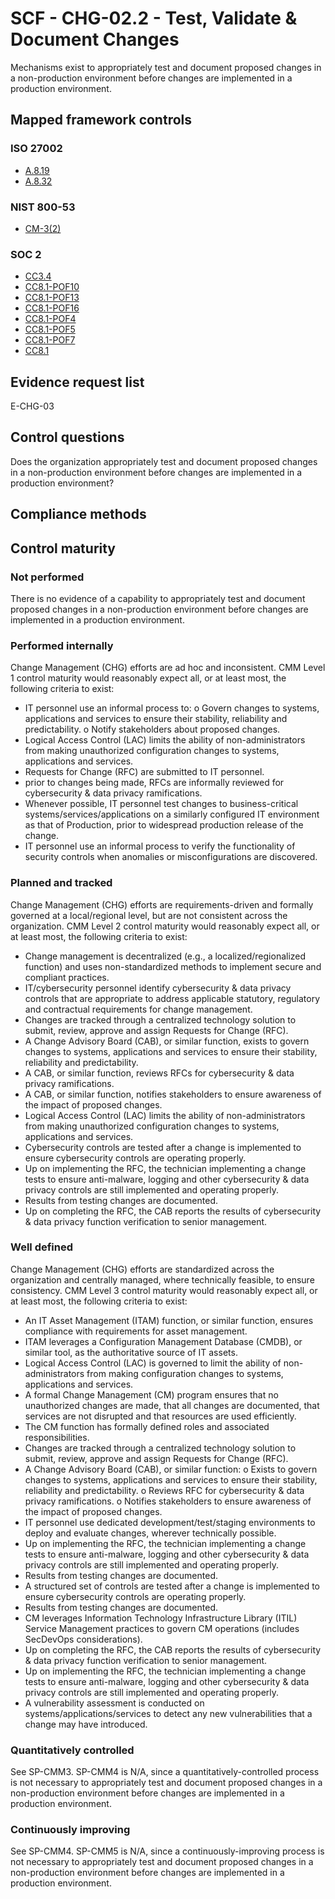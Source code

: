 # SCF - CHG-02.2 - Test, Validate & Document Changes
Mechanisms exist to appropriately test and document proposed changes in a non-production environment before changes are implemented in a production environment.
## Mapped framework controls
### ISO 27002
- [A.8.19](../iso27002/a-8.md#a819)
- [A.8.32](../iso27002/a-8.md#a832)

### NIST 800-53
- [CM-3(2)](../nist80053/cm-3-2.md)

### SOC 2
- [CC3.4](../soc2/cc34.md)
- [CC8.1-POF10](../soc2/cc81-pof10.md)
- [CC8.1-POF13](../soc2/cc81-pof13.md)
- [CC8.1-POF16](../soc2/cc81-pof16.md)
- [CC8.1-POF4](../soc2/cc81-pof4.md)
- [CC8.1-POF5](../soc2/cc81-pof5.md)
- [CC8.1-POF7](../soc2/cc81-pof7.md)
- [CC8.1](../soc2/cc81.md)

## Evidence request list
E-CHG-03

## Control questions
Does the organization appropriately test and document proposed changes in a non-production environment before changes are implemented in a production environment?

## Compliance methods


## Control maturity
### Not performed
There is no evidence of a capability to appropriately test and document proposed changes in a non-production environment before changes are implemented in a production environment.

### Performed internally
Change Management (CHG) efforts are ad hoc and inconsistent. CMM Level 1 control maturity would reasonably expect all, or at least most, the following criteria to exist:
- IT personnel use an informal process to:
o	Govern changes to systems, applications and services to ensure their stability, reliability and predictability.
o	Notify stakeholders about proposed changes.
- Logical Access Control (LAC) limits the ability of non-administrators from making unauthorized configuration changes to systems, applications and services.
- Requests for Change (RFC) are submitted to IT personnel.
- prior to changes being made, RFCs are informally reviewed for cybersecurity & data privacy ramifications.
- Whenever possible, IT personnel test changes to business-critical systems/services/applications on a similarly configured IT environment as that of Production, prior to widespread production release of the change.
- IT personnel use an informal process to verify the functionality of security controls when anomalies or misconfigurations are discovered.

### Planned and tracked
Change Management (CHG) efforts are requirements-driven and formally governed at a local/regional level, but are not consistent across the organization. CMM Level 2 control maturity would reasonably expect all, or at least most, the following criteria to exist:
- Change management is decentralized (e.g., a localized/regionalized function) and uses non-standardized methods to implement secure and compliant practices.
- IT/cybersecurity personnel identify cybersecurity & data privacy controls that are appropriate to address applicable statutory, regulatory and contractual requirements for change management.
- Changes are tracked through a centralized technology solution to submit, review, approve and assign Requests for Change (RFC).
- A Change Advisory Board (CAB), or similar function, exists to govern changes to systems, applications and services to ensure their stability, reliability and predictability.
- A CAB, or similar function, reviews RFCs for cybersecurity & data privacy ramifications.
- A CAB, or similar function, notifies stakeholders to ensure awareness of the impact of proposed changes.
- Logical Access Control (LAC) limits the ability of non-administrators from making unauthorized configuration changes to systems, applications and services.
- Cybersecurity controls are tested after a change is implemented to ensure cybersecurity controls are operating properly.
- Up on implementing the RFC, the technician implementing a change tests to ensure anti-malware, logging and other cybersecurity & data privacy controls are still implemented and operating properly.
- Results from testing changes are documented.
- Up on completing the RFC, the CAB reports the results of cybersecurity & data privacy function verification to senior management.

### Well defined
Change Management (CHG) efforts are standardized across the organization and centrally managed, where technically feasible, to ensure consistency. CMM Level 3 control maturity would reasonably expect all, or at least most, the following criteria to exist:
- An IT Asset Management (ITAM) function, or similar function, ensures compliance with requirements for asset management.
- ITAM leverages a Configuration Management Database (CMDB), or similar tool, as the authoritative source of IT assets.
- Logical Access Control (LAC) is governed to limit the ability of non-administrators from making configuration changes to systems, applications and services.
- A formal Change Management (CM) program ensures that no unauthorized changes are made, that all changes are documented, that services are not disrupted and that resources are used efficiently.
- The CM function has formally defined roles and associated responsibilities.
- Changes are tracked through a centralized technology solution to submit, review, approve and assign Requests for Change (RFC).
- A Change Advisory Board (CAB), or similar function:
o	Exists to govern changes to systems, applications and services to ensure their stability, reliability and predictability.
o	Reviews RFC for cybersecurity & data privacy ramifications.
o	Notifies stakeholders to ensure awareness of the impact of proposed changes.
- IT personnel use dedicated development/test/staging environments to deploy and evaluate changes, wherever technically possible.
- Up on implementing the RFC, the technician implementing a change tests to ensure anti-malware, logging and other cybersecurity & data privacy controls are still implemented and operating properly.
- Results from testing changes are documented.
- A structured set of controls are tested after a change is implemented to ensure cybersecurity controls are operating properly.
- Results from testing changes are documented.
- CM leverages Information Technology Infrastructure Library (ITIL) Service Management practices to govern CM operations (includes SecDevOps considerations).
- Up on completing the RFC, the CAB reports the results of cybersecurity & data privacy function verification to senior management.
- Up on implementing the RFC, the technician implementing a change tests to ensure anti-malware, logging and other cybersecurity & data privacy controls are still implemented and operating properly.
- A vulnerability assessment is conducted on systems/applications/services to detect any new vulnerabilities that a change may have introduced.

### Quantitatively controlled
See SP-CMM3. SP-CMM4 is N/A, since a quantitatively-controlled process is not necessary to appropriately test and document proposed changes in a non-production environment before changes are implemented in a production environment.

### Continuously improving
See SP-CMM4. SP-CMM5 is N/A, since a continuously-improving process is not necessary to appropriately test and document proposed changes in a non-production environment before changes are implemented in a production environment.
